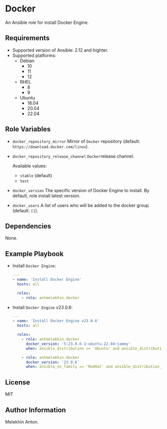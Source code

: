 Docker
======

An Ansible role for install Docker Engine.

Requirements
------------

- Supported version of Ansible: 2.12 and highter.
- Supported platforms:
  - Debian
    - 10
    - 11
    - 12
  - RHEL
    - 8
    - 9
  - Ubuntu
    - 18.04
    - 20.04
    - 22.04

Role Variables
--------------

- `docker_repository_mirror` Mirror of `Docker` repository (default: `https://download.docker.com/linux`).
- `docker_repository_release_channel` `Docker`release channel.

  Available values:
  - `stable` (default)
  - `test`

- `docker_version` The specific version of Docker Engine to install. By default, role install latest version.
- `docker_users` A list of users who will be added to the docker group (default: `[]`).

Dependencies
------------

None.

Example Playbook
----------------

- Install `Docker Engine`:

  ```yaml
  ---
  - name: 'Install Docker Engine'
    hosts: all

    roles:
      - role: antmelekhin.docker
  ```

- Install `Docker Engine` v23.0.6:

  ```yaml
  ---
  - name: 'Install Docker Engine v23.0.6'
    hosts: all

    roles:
      - role: antmelekhin.docker
        docker_version: '5:23.0.6-1~ubuntu.22.04~jammy'
        when: ansible_distribution == 'Ubuntu' and ansible_distribution_version is version('22.04', '=')

      - role: antmelekhin.docker
        docker_version: '23.0.6'
        when: ansible_os_family == 'RedHat' and ansible_distribution_major_version is version('8', '>=')
  ```

License
-------

MIT

Author Information
------------------

Melekhin Anton.
